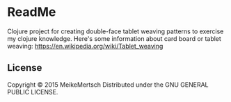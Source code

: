 # ReadMe

Clojure project for creating double-face tablet weaving patterns to exercise my clojure knowledge.
Here's some information about card board or tablet weaving: https://en.wikipedia.org/wiki/Tablet_weaving

## License

Copyright © 2015 MeikeMertsch
Distributed under the GNU GENERAL PUBLIC LICENSE.
